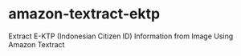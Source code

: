 # amazon-textract-ektp
Extract E-KTP (Indonesian Citizen ID) Information from Image Using Amazon Textract
